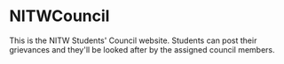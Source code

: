 # NITWCouncil
This is the NITW Students' Council website. Students can post their grievances and they'll be looked after by the assigned council members.
